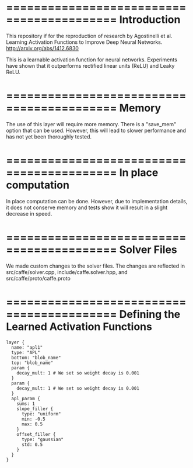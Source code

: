 ==========================================
Introduction
==========================================
This repository if for the reproduction of research by Agostinelli et al. Learning Activation Functions to Improve Deep Neural Networks. http://arxiv.org/abs/1412.6830

This is a learnable activation function for neural networks. Experiments have shown that it outperforms rectified linear units (ReLU) and Leaky ReLU.

==========================================
Memory
==========================================
The use of this layer will require more memory. There is a "save_mem" option that can be used. However, this will lead to slower performance and has not yet been thoroughly tested.

==========================================
In place computation
==========================================
In place computation can be done. However, due to implementation details, it does not conserve memory and tests show it will result in a slight decrease in speed.

==========================================
Solver Files
==========================================
We made custom changes to the solver files. The changes are reflected in src/caffe/solver.cpp, include/caffe.solver.hpp, and src/caffe/proto/caffe.proto

==========================================
Defining the Learned Activation Functions
==========================================
```
layer {
  name: "apl1"
  type: "APL"
  bottom: "blob_name"
  top: "blob_name"
  param {
    decay_mult: 1 # We set so weight decay is 0.001
  }
  param {
    decay_mult: 1 # We set so weight decay is 0.001
  }
  apl_param {
    sums: 1
    slope_filler {
      type: "uniform"
      min: -0.5
      max: 0.5
    }
    offset_filler {
      type: "gaussian"
      std: 0.5
    }
  }
}
```
